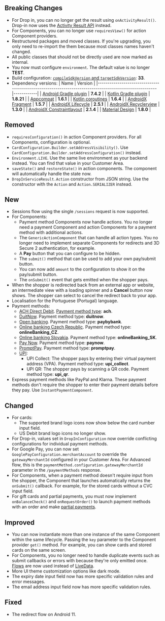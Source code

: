 [//]: # (This file will be used for the release notes on GitHub when publishing.)
[//]: # (Types of changes: `Added` `Changed` `Deprecated` `Removed` `Fixed` `Security`)
[//]: # (Example:)
[//]: # (## Added)
[//]: # ( - New payment method)
[//]: # (## Changed)
[//]: # ( - DropIn service's package changed from `com.adyen.dropin` to `com.adyen.dropin.services`)
[//]: # ( # Deprecated)
[//]: # ( - Configurations public constructor are deprecated, please use each Configuration's builder to make a Configuration object)

## Breaking Changes

- For Drop in, you can no longer get the result using `onActivityResult()`. Drop-in now uses the [Activity Result API](https://developer.android.com/training/basics/intents/result) instead.
- For Components, you can no longer use `requiresView()` for action Component providers.
- Restructured packages and moved classes. If you're upgrading, you only need to re-import the them because most classes names haven't changed.
- All public classes that should not be directly used are now marked as internal.
- You now must configure `environment`. The default value is no longer **TEST**.
- Build configuration: [`compileSdkVersion` and `targetSdkVersion`](https://developer.android.com/about/versions/11/setup-sdk#update-build): **33**.
- Dependency versions:
  | Name                                                                                                   | Version    |
  |--------------------------------------------------------------------------------------------------------|------------|
  | [Android Gradle plugin](https://developer.android.com/build/releases/gradle-plugin)                    | **7.4.2**  |
  | [Kotlin Gradle plugin](https://plugins.gradle.org/plugin/org.jetbrains.kotlin.android)                 | **1.8.21** |
  | [Appcompat](https://developer.android.com/jetpack/androidx/releases/appcompat)                         | **1.6.1**  |
  | [Kotlin coroutines](https://kotlinlang.org/docs/coroutines-overview.html)                              | **1.6.4**  |
  | [AndroidX Fragment](https://developer.android.com/jetpack/androidx/releases/fragment)                  | **1.5.7**  |
  | [AndroidX Lifecycle](https://developer.android.com/jetpack/androidx/releases/lifecycle)                | **2.5.1**  |
  | [AndroidX Recyclerview](https://developer.android.com/jetpack/androidx/releases/recyclerview)          | **1.3.0**  |
  | [AndroidX Constraintlayout](https://developer.android.com/jetpack/androidx/releases/constraintlayout)  | **2.1.4**  |
  | [Material Design](https://m2.material.io/)                                                             | **1.8.0**  |

## Removed
- `requiresConfiguration()` in action Component providers. For all Components, configuration is optional.
- `CardConfiguration.Builder.setAddressVisibility()`. Use `CardConfiguration.Builder.setAddressConfiguration()` instead.
- `Environment.LIVE`. Use the same live environment as your backend instead. You can find that value in your Customer Area.
- `saveState()` and `restoreState()` in action components. The component will automatically handle the state now.
- `DropInServiceResult.Action` constructor from JSON string. Use the constructor with the `Action` and `Action.SERIALIZER` instead.

## New
- Sessions flow using the single `/sessions` request is now supported.
- For Components:
    - Payment method Components now handle actions. You no longer need a payment Component and action Components for a payment method with additional actions.
    - The `GenericActionComponent` that can handle all action types. You no longer need to implement separate Components for redirects and 3D Secure 2 authentication, for example.
    - A **Pay** button that you can configure to be hidden.
    - The `submit()` method that can be used to add your own pay/submit button.
    - You can now add `amount` to the configuration to show it on the pay/submit button.
    - The `onSubmit()` event that gets emitted when the shopper pays.
- When the shopper is redirected back from an external app or website, an intermediate view with a loading spinner and a **Cancel** button now shows. The shopper can select to cancel the redirect back to your app.
- Localisation for the Portuguese (Portugal) language.
- Payment methods:
    - [ACH Direct Debit](https://docs.adyen.com/payment-methods/ach-direct-debit). [Payment method type](https://docs.adyen.com/payment-methods/payment-method-types): **ach**.
    - [DuitNow](https://docs.adyen.com/payment-methods/duitnow). Payment method type: **duitnow**.
    - [Open banking](https://docs.adyen.com/payment-methods/open-banking). Payment method type: **paybybank**.
    - [Online banking Czech Republic](https://docs.adyen.com/payment-methods/online-banking-czech-republic). Payment method type: **onlineBanking_CZ**.
    - [Online banking Slovakia](https://docs.adyen.com/payment-methods/online-banking-slovakia). Payment method type: **onlineBanking_SK**.
    - [Pay Now](https://docs.adyen.com/payment-methods/paynow). Payment method type: **paynow**.
    - [PromptPay](https://docs.adyen.com/payment-methods/promptpay). Payment method type: **promptpay**.
    - [UPI](https://docs.adyen.com/payment-methods/upi):
        - UPI Collect: The shopper pays by entering their virtual payment address (VPA). Payment method type: **upi_collect**.
        - UPI QR: The shopper pays by scanning a QR code. Payment method type: **upi_qr**.
- Express payment methods like PayPal and Klarna. These payment methods don't require the shopper to enter their payment details before they pay. Use `InstantPaymentComponent`.

## Changed
- For cards:
    - The supported brand logo icons now show below the card number input field.
    - US Debit brand logo icons no longer show.
- For Drop-in, values set in `DropInConfiguration` now override conflicting configurations for individual payment methods.
- For Google Pay, you can now set `GooglePayConfiguration.merchantAccount` to override the `gatewayMerchantId` configured in your Customer Area. For Advanced flow, this is the `paymentMethod.configuration.gatewayMerchantId` parameter in the `/paymentMethods` response.
- For Components, when a payment method doesn't require input from the shopper, the Component that launches automatically returns the `onSubmit()` callback. For example, for the stored cards without a CVC input field.
- For gift cards and partial payments, you must now implement `onBalanceCheck()` and `onRequestOrder()` to launch payment methods with an order and make [partial payments](https://docs.adyen.com/online-payments/partial-payments).

## Improved
- You can now instantiate more than one instance of the same Component within the same lifecycle. Passing the `key` parameter to the Component provider `get()` method. For example, you can show cards and stored cards on the same screen.
- For Components, you no longer need to handle duplicate events such as submit callbacks or errors with because they're only emitted once. [Flows](https://developer.android.com/kotlin/flow) are now used instead of [LiveData](https://developer.android.com/topic/libraries/architecture/livedata).
- More UI theme customization options like dark mode.
- The expiry date input field now has more specific validation rules and error messages.
- The email address input field now has more specific validation rules.

## Fixed
- The redirect flow on Android 11.
